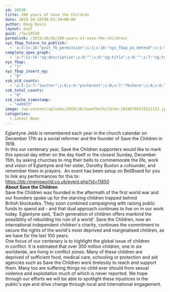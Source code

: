 ```yaml
---
id: 18530
title: 100 years of Save the Children
date: 2019-10-28T08:03:10+00:00
author: Doug Davis
layout: post
guid: /?p=18530
permalink: /2019/10/28/100-years-of-save-the-children/
xyz_fbap_future_to_publish:
  - 'a:3:{s:18:"post_fb_permission";i:1;s:18:"xyz_fbap_po_method";s:1:"2";s:16:"xyz_fbap_message";s:62:"News item added to the CCCBR website: {POST_TITLE} {PERMALINK}";}'
complete_open_graph:
  - 'a:7:{s:14:"og:description";s:0:"";s:8:"og:title";s:0:"";s:7:"og:type";s:0:"";s:12:"twitter:card";s:7:"summary";s:15:"twitter:creator";s:0:"";s:19:"twitter:description";s:0:"";s:8:"og:image";s:5:"18532";}'
xyz_fbap:
  - "1"
xyz_fbap_insert_og:
  - "0"
ssb_old_counts:
  - 'a:5:{s:7:"twitter";i:0;s:9:"pinterest";i:0;s:7:"fbshare";i:0;s:6:"reddit";i:0;s:6:"tumblr";N;}'
ssb_total_counts:
  - "0"
ssb_cache_timestamp:
  - "449973"
image: /wp-content/uploads/2019/10/SaveTheChildren-20180709115121122.jpg
categories:
  - Latest News
---
```

<div class="plain">
  <div class="plain_line">
    Eglantyne Jebb is remembered each year in the church calendar on December 17th as a social reformer and the founder of Save the Children in 1919.
  </div>
  
  <div class="plain_line">
  </div>
  
  <div class="plain_line">
    In this our centenary year, Save the Children supporters would like to mark this special day either on the day itself or the closest Sunday, December 15th, by asking churches to ring their bells to commemorate the life, work and vision of Eglantyne and her sister, Dorothy Buxton a cofounder, and remember them in prayers.  An event has been setup on BellBoard for you to link any performances for this to: <a href="https://bb.ringingworld.co.uk/event.php?id=11850" target="_blank" rel="noopener noreferrer">https://bb.ringingworld.co.uk/event.php?id=11850</a>
  </div>
  
  <div>
  </div>
  
  <div class="plain_line">
    <strong>About Save the Children</strong>
  </div>
  
  <div class="plain_line">
  </div>
  
  <div class="plain_line">
    Save the Children was founded in the aftermath of the first world war and our founders spoke up for the starving children trapped behind British blockades. They soon combined campaigning with raising public funds to spend aid - and that dual approach continues to live on in our work today. Eglantyne said, &#8216;Each generation of children offers mankind the possibility of rebuilding his ruin of a world&apos;. Save the Children, now an international independent children&apos;s charity, continues the commitment to secure the rights of the world&apos;s most deprived and marginalised children, as we have for the last 100 years.
  </div>
  
  <div class="plain_line">
  </div>
  
  <div class="plain_line">
    One focus of our centenary is to highlight the global issue of children in conflict. It is estimated that over 350 million children, one in six
  </div>
  
  <div class="plain_line">
    worldwide, are living in conflict zones. Many of these children are deprived of sufficient food, medical care, schooling or protection and aid agencies such as Save the Children work tirelessly to reach and support them. Many too are suffering things no child ever should from sexual violence and exploitation much of which is never reported. We hope through our efforts we will be able to spotlight these injustices in the public&apos;s eye and drive change through local and international engagement.
  </div>
</div>

